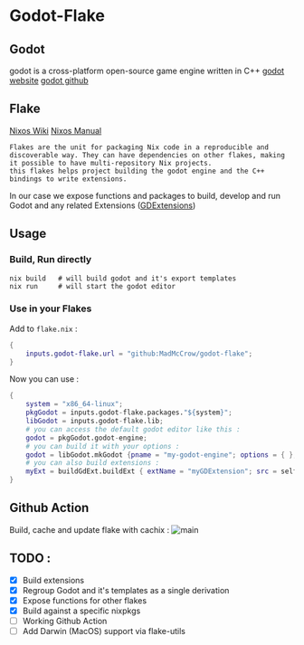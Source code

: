 # Godot-Flake
## Godot
godot is a cross-platform open-source game engine written in C++ 
[godot website](godotengine.org/)
[godot github](https://github.com/godotengine)

## Flake
[Nixos Wiki](https://nixos.wiki/wiki/Flakes)
[Nixos Manual](https://nixos.org/manual/nix/unstable/command-ref/new-cli/nix3-flake.html)

    Flakes are the unit for packaging Nix code in a reproducible and discoverable way. They can have dependencies on other flakes, making it possible to have multi-repository Nix projects.
    this flakes helps project building the godot engine and the C++ bindings to write extensions.

In our case we expose functions and packages to build, develop and run Godot and any related Extensions ([GDExtensions](https://godotengine.org/article/introducing-gd-extensions/))

## Usage

### Build, Run directly
```
nix build   # will build godot and it's export templates
nix run     # will start the godot editor
```

### Use in your Flakes

Add to `flake.nix` :
```nix
{
    inputs.godot-flake.url = "github:MadMcCrow/godot-flake";
}
```
Now you can use :
```nix
{
    system = "x86_64-linux";
    pkgGodot = inputs.godot-flake.packages."${system}";
    libGodot = inputs.godot-flake.lib;
    # you can access the default godot editor like this :
    godot = pkgGodot.godot-engine;
    # you can build it with your options : 
    godot = libGodot.mkGodot {pname = "my-godot-engine"; options = { }; withTemplates = false;};
    # you can also build extensions :
    myExt = buildGdExt.buildExt { extName = "myGDExtension"; src = self; target = "editor"; };
}
```

## Github Action

Build, cache and update flake with cachix : ![main](https://github.com/MadMcCrow/Godot-flake/.github/workflows/main.yml/badge.svg)

## TODO :

 - [X] Build extensions
 - [X] Regroup Godot and it's templates as a single derivation
 - [X] Expose functions for other flakes
 - [X] Build against a specific nixpkgs
 - [ ] Working Github Action
 - [ ] Add Darwin (MacOS) support via flake-utils
